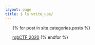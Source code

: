 ```yaml
---
layout: page
title: $ ls write_ups/
---
```


<ul>
{% for post in site.categories.posts %}

<a href="{{ post.url }}" title="{{ post.description }}">rgbCTF 2020</a>
{% endfor %}
</ul>